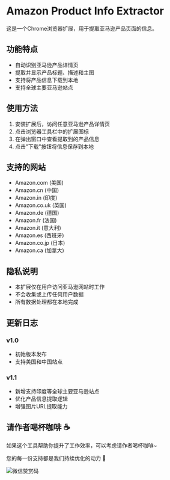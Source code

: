 # Amazon Product Info Extractor

这是一个Chrome浏览器扩展，用于提取亚马逊产品页面的信息。

## 功能特点

- 自动识别亚马逊产品详情页
- 提取并显示产品标题、描述和主图
- 支持将产品信息下载到本地
- 支持全球主要亚马逊站点

## 使用方法

1. 安装扩展后，访问任意亚马逊产品详情页
2. 点击浏览器工具栏中的扩展图标
3. 在弹出窗口中查看提取到的产品信息
4. 点击"下载"按钮将信息保存到本地

## 支持的网站

- Amazon.com (美国)
- Amazon.cn (中国)
- Amazon.in (印度)
- Amazon.co.uk (英国)
- Amazon.de (德国)
- Amazon.fr (法国)
- Amazon.it (意大利)
- Amazon.es (西班牙)
- Amazon.co.jp (日本)
- Amazon.ca (加拿大)

## 隐私说明

- 本扩展仅在用户访问亚马逊网站时工作
- 不会收集或上传任何用户数据
- 所有数据处理都在本地完成

## 更新日志

### v1.0
- 初始版本发布
- 支持美国和中国站点

### v1.1
- 新增支持印度等全球主要亚马逊站点
- 优化产品信息提取逻辑
- 增强图片URL提取能力

## 请作者喝杯咖啡 ☕

如果这个工具帮助你提升了工作效率，可以考虑请作者喝杯咖啡~ 

您的每一份支持都是我们持续优化的动力 💪

![微信赞赏码](./assets/images/reward_code.png)
